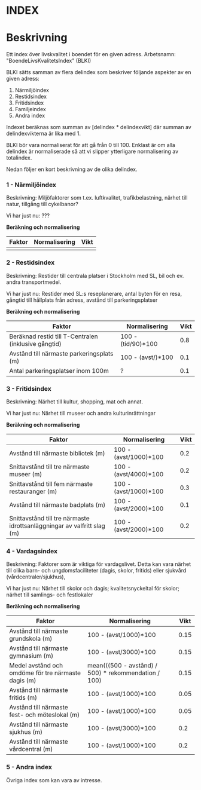 INDEX
=====

Beskrivning
===========
Ett index över livskvalitet i boendet för en given adress. Arbetsnamn: "BoendeLivsKvalitetsIndex" (BLKI)

BLKI sätts samman av flera delindex som beskriver följande aspekter av en given adress:
1. Närmiljöindex
2. Restidsindex
3. Fritidsindex
4. Familjeindex
5. Andra index

Indexet beräknas som summan av [delindex * delindexvikt] där summan av delindexvikterna är lika med 1.

BLKI bör vara normaliserat för att gå från 0 till 100. Enklast är om alla delindex är normaliserade så att vi slipper ytterligare normalisering av totalindex.

Nedan följer en kort beskrivning av de olika delindex.


### 1 - Närmiljöindex
Beskrivning: Miljöfaktorer som t.ex. luftkvalitet, trafikbelastning, närhet till natur, tillgång till cykelbanor?

Vi har just nu: ???

**Beräkning och normalisering**

| Faktor | Normalisering | Vikt |
| ------ | ------------- | ---- |
| | | |


### 2 - Restidsindex
Beskrivning: Restider till centrala platser i Stockholm med SL, bil och ev. andra transportmedel.

Vi har just nu: Restider med SL:s reseplanerare, antal byten för en resa, gångtid till hållplats från adress, avstånd till parkeringsplatser

**Beräkning och normalisering**

| Faktor | Normalisering | Vikt |
| ------ | ------------- | ---- |
| Beräknad restid till T-Centralen <br> (inklusive gångtid)| 100 - (tid/90)*100 | 0.8 |
| Avstånd till närmaste parkeringsplats (m) | 100 - (avst/)*100 | 0.1 |
| Antal parkeringsplatser inom 100m | ? | 0.1 |


### 3 - Fritidsindex
Beskrivning: Närhet till kultur, shopping, mat och annat.

Vi har just nu: Närhet till museer och andra kulturinrättningar

**Beräkning och normalisering**

| Faktor | Normalisering | Vikt |
| ------ | ------------- | ---- |
| Avstånd till närmaste bibliotek (m) | 100 - (avst/1000)*100 | 0.2 |
| Snittavstånd till tre närmaste museer (m) | 100 - (avst/4000)*100 | 0.2 |
| Snittavstånd till fem närmaste restauranger (m) | 100 - (avst/1000)*100 | 0.3 |
| Avstånd till närmaste badplats (m) | 100 - (avst/2000)*100 | 0.1 |
| Snittavstånd till tre närmaste <br> idrottsanläggningar av valfritt slag (m) | 100 - (avst/2000)*100 | 0.2 |



### 4 - Vardagsindex
Beskrivning: Faktorer som är viktiga för vardagslivet. Detta kan vara närhet till olika barn- och ungdomsfaciliteter (dagis, skolor, fritids) eller sjukvård (vårdcentraler/sjukhus), 

Vi har just nu: Närhet till skolor och dagis; kvalitetsnyckeltal för skolor; närhet till samlings- och festlokaler

**Beräkning och normalisering**

| Faktor | Normalisering | Vikt |
| ------ | ------------- | ---- |
| Avstånd till närmaste grundskola (m) | 100 - (avst/1000)*100 | 0.15 |
| Avstånd till närmaste gymnasium (m) | 100 - (avst/3000)*100 | 0.15 |
| Medel avstånd och omdöme för tre närmaste dagis (m) | mean(((500 - avstånd) / 500) * rekommendation / 100) | 0.15 |
| Avstånd till närmaste fritids (m) | 100 - (avst/1000)*100 | 0.05 |
| Avstånd till närmaste fest- och möteslokal (m) | 100 - (avst/1000)*100 | 0.05 |
| Avstånd till närmaste sjukhus (m) | 100 - (avst/3000)*100 | 0.2 |
| Avstånd till närmaste vårdcentral (m) | 100 - (avst/1000)*100 | 0.2 |


### 5 - Andra index
Övriga index som kan vara av intresse.

